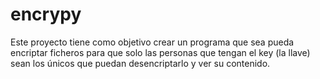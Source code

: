 # encrypy
Este proyecto tiene como objetivo crear un programa que sea pueda encriptar ficheros para que solo las personas que tengan el key (la llave) sean los únicos que puedan desencriptarlo y ver su contenido.
